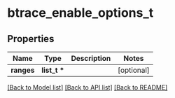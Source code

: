 # btrace_enable_options_t

## Properties
Name | Type | Description | Notes
------------ | ------------- | ------------- | -------------
**ranges** | **list_t \*** |  | [optional] 

[[Back to Model list]](../README.md#documentation-for-models) [[Back to API list]](../README.md#documentation-for-api-endpoints) [[Back to README]](../README.md)


